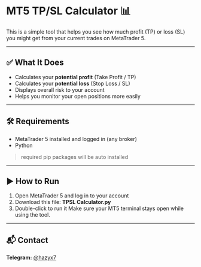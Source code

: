 # MT5 TP/SL Calculator 📊

This is a simple tool that helps you see how much profit (TP) or loss (SL) you might get from your current trades on MetaTrader 5.


---

## ✅ What It Does

- Calculates your **potential profit** (Take Profit / TP)
- Calculates your **potential loss** (Stop Loss / SL)
- Displays overall risk to your account
- Helps you monitor your open positions more easily

---

## 🛠 Requirements

- MetaTrader 5 installed and logged in (any broker)
- Python
> required pip packages will be auto installed

---

## ▶️ How to Run

1. Open MetaTrader 5 and log in to your account  
2. Download this file: **TPSL Calculator.py**  
3. Double-click to run it
Make sure your MT5 terminal stays open while using the tool.


---

## 📬 Contact
**Telegram:** [@hazyx7](https://t.me/hazyx7)
